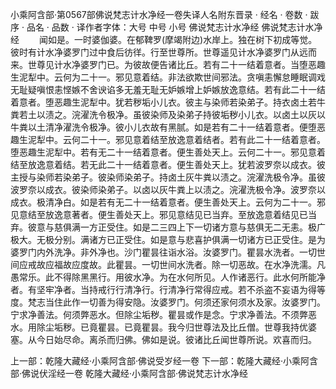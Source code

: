 小乘阿含部·第0567部佛说梵志计水净经一卷失译人名附东晋录
· 经名 · 卷数 · 跋序
· 品名 · 品数 · 译作者字体：大号 中号 小号
佛说梵志计水净经
佛说梵志计水净经
　　闻如是。一时婆伽婆。在郁鞞罗(摩竭附边)水岸上。独在树下初成等觉。彼时有计水净婆罗门过中食后彷徉。行至世尊所。世尊遥见计水净婆罗门从远而来。世尊见计水净婆罗门已。为彼故便告诸比丘。若有二十一结着意者。当堕恶趣生泥犁中。云何为二十一。邪见意着结。非法欲欺世间邪法。贪嗔恚懈怠睡眠调戏无耻疑嗔恨恚悭嫉不舍谀谄多无羞无耻无妒嫉增上妒嫉放逸意结。若有此二十一结着意者。堕恶趣生泥犁中。犹若秽垢小儿衣。彼主与染师若染弟子。持衣卤土若牛粪若土以渍之。浣濯洗令极净。虽彼染师及染弟子持彼垢秽小儿衣。以卤土以灰以牛粪以土清净濯洗令极净。彼小儿衣故有黑腻。如是若有二十一结着意者。便堕恶趣生泥犁中。云何二十一。邪见意着结至放逸意着结者。若有此二十一结着意者。堕恶趣生泥犁中。若有无二十一结着意者。便生善处天上。云何二十一。邪见意着结至放逸意着结。若无此二十一结着意者。便生善处天上。犹若波罗奈以成衣。彼主授与染师若染弟子。彼染师染弟子。持卤土灰牛粪以渍之。浣濯洗极令净。虽彼波罗奈以成衣。彼染师染弟子。以卤以灰牛粪上以渍之。浣濯洗极令净。波罗奈以成衣。极清净白。如是若有无二十一结着意者。便生善处天上。云何为二十一。邪见意结至放逸意著者。便生善处天上。邪见意结见已当弃。至放逸意着结见已当弃。彼意与慈俱满一方正受住。如是二三四上下一切诸方意与慈俱无二无恚。极广极大。无极分别。满诸方已正受住。如是意与悲喜护俱满一切诸方已正受住。是为婆罗门内外洗净。非外净也。沙门瞿昙往诣水浴。汝婆罗门。瞿昙水洗者。一切世间应戒故应福故应度故。此瞿昙。一切世间水洗者。除一切恶故。在水净洗濡。凡愚常乐。此不得除黑黑行。用彼水净。为在水何所见。人作诸恶行。此水何所能净者。有坚牢净者。当持戒行行清净行。行清净行常得应戒。若不杀盗不妄语为得等度。梵志当住此作一切善为得安隐。汝婆罗门。何须还家何须水及家。汝婆罗门。宁求净善法。何须弊恶水。但除尘垢秽。瞿昙或作是念。宁求净善法。不须弊恶水。用除尘垢秽。已竟瞿昙。已竟瞿昙。我今归世尊法及比丘僧。世尊我持优婆塞。从今日始尽命。离杀而归佛。佛如是说。彼诸比丘闻世尊所说。欢喜而归。

上一部：乾隆大藏经·小乘阿含部·佛说受岁经一卷
下一部：乾隆大藏经·小乘阿含部·佛说伏淫经一卷
乾隆大藏经·小乘阿含部·佛说梵志计水净经